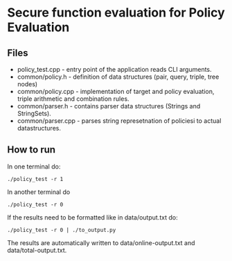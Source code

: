 # Secure function evaluation for Policy Evaluation
## Files
- policy_test.cpp - entry point of the application reads CLI arguments.
- common/policy.h - definition of data structures (pair, query, triple, tree nodes)
- common/policy.cpp - implementation of target and policy evaluation, triple arithmetic and combination rules.
- common/parser.h - contains parser data structures (Strings and StringSets).
- common/parser.cpp - parses string represetnation of policiesi to actual datastructures.

## How to run
In one terminal do:
```
./policy_test -r 1
```
In another terminal do
```
./policy_test -r 0
```

If the results need to be formatted like in data/output.txt do:
```
./policy_test -r 0 | ./to_output.py
```
The results are automatically written to data/online-output.txt and data/total-output.txt.